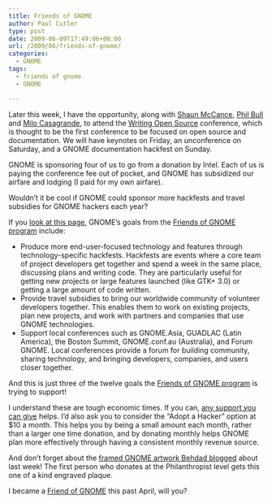 ```yaml
---
title: Friends of GNOME
author: Paul Cutler
type: post
date: 2009-06-09T17:49:06+00:00
url: /2009/06/friends-of-gnome/
categories:
  - GNOME
tags:
  - friends of gnome
  - GNOME

---
```

Later this week, I have the opportunity, along with [Shaun McCance][1], [Phil Bull][2] and [Milo Casagrande][3], to attend the [Writing Open Source][4] conference, which is thought to be the first conference to be focused on open source and documentation. We will have keynotes on Friday, an unconference on Saturday, and a GNOME documentation hackfest on Sunday.

GNOME is sponsoring four of us to go from a donation by Intel. Each of us is paying the conference fee out of pocket, and GNOME has subsidized our airfare and lodging (I paid for my own airfare).

Wouldn&#8217;t it be cool if GNOME could sponsor more hackfests and travel subsidies for GNOME hackers each year?

If you [look at this page][5], GNOME&#8217;s goals from the [Friends of GNOME program][6] include:

  * Produce more end-user-focused technology and features through technology-specific hackfests. Hackfests are events where a core team of project developers get together and spend a week in the same place, discussing plans and writing code. They are particularly useful for getting new projects or large features launched (like GTK+ 3.0) or getting a large amount of code written.
  * Provide travel subsidies to bring our worldwide community of volunteer developers together. This enables them to work on existing projects, plan new projects, and work with partners and companies that use GNOME technologies.
  * Support local conferences such as GNOME.Asia, GUADLAC (Latin America), the Boston Summit, GNOME.conf.au (Australia), and Forum GNOME. Local conferences provide a forum for building community, sharing technology, and bringing developers, companies, and users closer together.

And this is just three of the twelve goals the [Friends of GNOME program][6] is trying to support!

I understand these are tough economic times. If you can, [any support you can give][6] helps. I&#8217;d also ask you to consider the &#8220;Adopt a Hacker&#8221; option at $10 a month. This helps you by being a small amount each month, rather than a larger one time donation, and by donating monthly helps GNOME plan more effectively through having a consistent monthly revenue source.

And don&#8217;t forget about the [framed GNOME artwork Behdad blogged][7] about last week! The first person who donates at the Philanthropist level gets this one of a kind engraved plaque.

I became a [Friend of GNOME][6] this past April, will you?

 [1]: http://blogs.gnome.org/shaunm/
 [2]: https://launchpad.net/~philbull
 [3]: https://launchpad.net/~milo
 [4]: http://www.writingopensource.com
 [5]: http://www.gnome.org/friends/about-foundation.html
 [6]: http://www.gnome.org/friends/
 [7]: http://mces.blogspot.com/2009/06/love-gnome-show-your-support.html